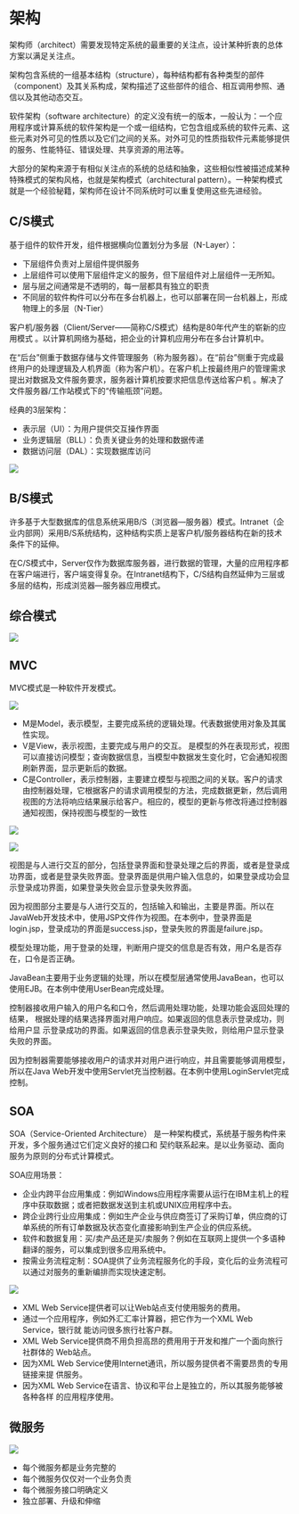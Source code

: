 # 架构

架构师（architect）需要发现特定系统的最重要的关注点，设计某种折衷的总体方案以满足关注点。  

架构包含系统的一组基本结构（structure），每种结构都有各种类型的部件（component）及其关系构成，架构描述了这些部件的组合、相互调用参照、通信以及其他动态交互。

软件架构（software architecture）的定义没有统一的版本，一般认为：一个应用程序或计算系统的软件架构是一个或一组结构，它包含组成系统的软件元素、这些元素对外可见的性质以及它们之间的关系。对外可见的性质指软件元素能够提供的服务、性能特征、错误处理、共享资源的用法等。

大部分的架构来源于有相似关注点的系统的总结和抽象，这些相似性被描述成某种特殊模式的架构风格，也就是架构模式（architectural pattern）。一种架构模式就是一个经验秘籍，架构师在设计不同系统时可以重复使用这些先进经验。

## C/S模式

基于组件的软件开发，组件根据横向位置划分为多层（N-Layer）：

- 下层组件负责对上层组件提供服务  
- 上层组件可以使用下层组件定义的服务，但下层组件对上层组件一无所知。
- 层与层之间通常是不透明的，每一层都具有独立的职责 
- 不同层的软件构件可以分布在多台机器上，也可以部署在同一台机器上，形成物理上的多层（N-Tier）

客户机/服务器（Client/Server——简称C/S模式）结构是80年代产生的崭新的应用模式 。以计算机网络为基础，把企业的计算机应用分布在多台计算机中。

在“后台”侧重于数据存储与文件管理服务（称为服务器）。在“前台”侧重于完成最终用户的处理逻辑及人机界面（称为客户机）。在客户机上按最终用户的管理需求提出对数据及文件服务要求，服务器计算机按要求把信息传送给客户机 。解决了文件服务器/工作站模式下的“传输瓶颈”问题。

经典的3层架构：

- 表示层（UI）：为用户提供交互操作界面
- 业务逻辑层（BLL）：负责关键业务的处理和数据传递
- 数据访问层（DAL）：实现数据库访问

![](./img/23layer.png)

## B/S模式

许多基于大型数据库的信息系统采用B/S（浏览器—服务器）模式。Intranet（企业内部网）采用B/S系统结构，这种结构实质上是客户机/服务器结构在新的技术条件下的延伸。

在C/S模式中，Server仅作为数据库服务器，进行数据的管理，大量的应用程序都在客户端进行，客户端变得复杂。在Intranet结构下，C/S结构自然延伸为三层或多层的结构，形成浏览器—服务器应用模式。

## 综合模式

![](./img/arcdesign.png)

## MVC

MVC模式是一种软件开发模式。

![](./img/mvce3.png)

- M是Model，表示模型，主要完成系统的逻辑处理。代表数据使用对象及其属性实现。
- V是View，表示视图，主要完成与用户的交互。 是模型的外在表现形式，视图可以直接访问模型；查询数据信息，当模型中数据发生变化时，它会通知视图刷新界面，显示更新后的数据。
- C是Controller，表示控制器，主要建立模型与视图之间的关联。客户的请求由控制器处理，它根据客户的请求调用模型的方法，完成数据更新，然后调用视图的方法将响应结果展示给客户。相应的，模型的更新与修改将通过控制器通知视图，保持视图与模型的一致性

![](./img/mvce.png)

![](./img/mvce2.png)

视图是与人进行交互的部分，包括登录界面和登录处理之后的界面，或者是登录成功界面，或者是登录失败界面。登录界面是供用户输入信息的，如果登录成功会显示登录成功界面，如果登录失败会显示登录失败界面。

因为视图部分主要是与人进行交互的，包括输入和输出，主要是界面。所以在JavaWeb开发技术中，使用JSP文件作为视图。在本例中，登录界面是login.jsp，登录成功的界面是success.jsp，登录失败的界面是failure.jsp。

模型处理功能，用于登录的处理，判断用户提交的信息是否有效，用户名是否存在，口令是否正确。

JavaBean主要用于业务逻辑的处理，所以在模型层通常使用JavaBean，也可以使用EJB。在本例中使用UserBean完成处理。

控制器接收用户输入的用户名和口令，然后调用处理功能，处理功能会返回处理的结果， 根据处理的结果选择界面对用户响应。如果返回的信息表示登录成功，则给用户显 示登录成功的界面。如果返回的信息表示登录失败，则给用户显示登录失败的界面。 

因为控制器需要能够接收用户的请求并对用户进行响应，并且需要能够调用模型， 所以在Java Web开发中使用Servlet充当控制器。在本例中使用LoginServlet完成控制。

## SOA

SOA（Service-Oriented Architecture） 是一种架构模式，系统基于服务构件来开发，多个服务通过它们定义良好的接口和 契约联系起来。是以业务驱动、面向服务为原则的分布式计算模式。

SOA应用场景：

- 企业内跨平台应用集成：例如Windows应用程序需要从运行在IBM主机上的程序中获取数据；或者把数据发送到主机或UNIX应用程序中去。
- 跨企业跨行业应用集成：例如生产企业与供应商签订了采购订单，供应商的订单系统的所有订单数据及状态变化直接影响到生产企业的供应系统。
- 软件和数据复用：买/卖产品还是买/卖服务？例如在互联网上提供一个多语种翻译的服务，可以集成到很多应用系统中。
- 按需业务流程定制：SOA提供了业务流程服务化的手段，变化后的业务流程可以通过对服务的重新编排而实现快速定制。

![](./img/soa.png)

- XML Web Service提供者可以让Web站点支付使用服务的费用。 
- 通过一个应用程序，例如外汇汇率计算器，把它作为一个XML Web Service，银行就 能访问很多旅行社客户群。 
- XML Web Service提供商不用负担高昂的费用用于开发和推广一个面向旅行社群体的 Web站点。 
- 因为XML Web Service使用Internet通讯，所以服务提供者不需要昂贵的专用链接来提 供服务。 
- 因为XML Web Service在语言、协议和平台上是独立的，所以其服务能够被各种各样 的应用程序使用。

## 微服务

![](./img/tinyser2.png)

- 每个微服务都是业务完整的
- 每个微服务仅仅对一个业务负责
- 每个微服务接口明确定义
- 独立部署、升级和伸缩


